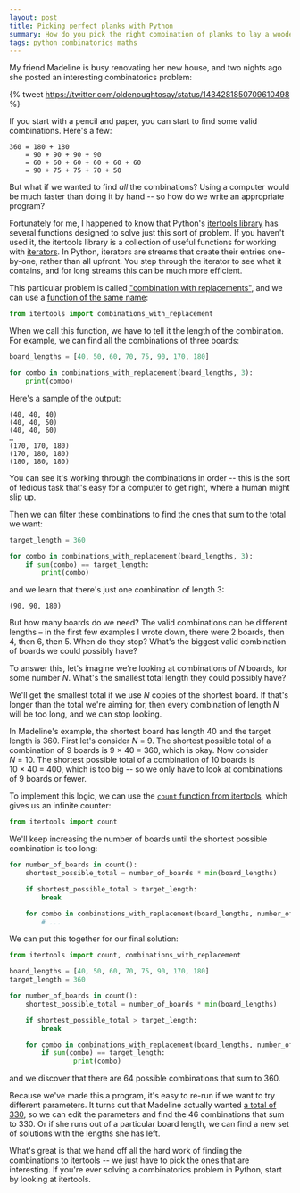 ```yaml
---
layout: post
title: Picking perfect planks with Python
summary: How do you pick the right combination of planks to lay a wooden floor?
tags: python combinatorics maths
---
```


My friend Madeline is busy renovating her new house, and two nights ago she posted an interesting combinatorics problem:

{% tweet https://twitter.com/oldenoughtosay/status/1434281850709610498 %}

If you start with a pencil and paper, you can start to find some valid combinations.
Here's a few:

```
360 = 180 + 180
    = 90 + 90 + 90 + 90
    = 60 + 60 + 60 + 60 + 60 + 60
    = 90 + 75 + 75 + 70 + 50
```

But what if we wanted to find *all* the combinations?
Using a computer would be much faster than doing it by hand -- so how do we write an appropriate program?

Fortunately for me, I happened to know that Python's [itertools library][itertools] has several functions designed to solve just this sort of problem.
If you haven't used it, the itertools library is a collection of useful functions for working with [iterators].
In Python, iterators are streams that create their entries one-by-one, rather than all upfront.
You step through the iterator to see what it contains, and for long streams this can be much more efficient.

This particular problem is called ["combination with replacements"][combos], and we can use a [function of the same name][function]:

```python
from itertools import combinations_with_replacement
```

When we call this function, we have to tell it the length of the combination.
For example, we can find all the combinations of three boards:

```python
board_lengths = [40, 50, 60, 70, 75, 90, 170, 180]

for combo in combinations_with_replacement(board_lengths, 3):
    print(combo)
```

Here's a sample of the output:

```
(40, 40, 40)
(40, 40, 50)
(40, 40, 60)
…
(170, 170, 180)
(170, 180, 180)
(180, 180, 180)
```

You can see it's working through the combinations in order -- this is the sort of tedious task that's easy for a computer to get right, where a human might slip up.

Then we can filter these combinations to find the ones that sum to the total we want:

```python
target_length = 360

for combo in combinations_with_replacement(board_lengths, 3):
    if sum(combo) == target_length:
        print(combo)
```

and we learn that there's just one combination of length 3:

```
(90, 90, 180)
```

But how many boards do we need?
The valid combinations can be different lengths – in the first few examples I wrote down, there were 2 boards, then 4, then 6, then 5.
When do they stop?
What's the biggest valid combination of boards we could possibly have?

To answer this, let's imagine we're looking at combinations of *N* boards, for some number *N*.
What's the smallest total length they could possibly have?

We'll get the smallest total if we use *N* copies of the shortest board.
If that's longer than the total we're aiming for, then every combination of length *N* will be too long, and we can stop looking.

In Madeline's example, the shortest board has length&nbsp;40 and the target length is 360.
First let's consider *N*&nbsp;=&nbsp;9.
The shortest possible total of a combination of 9 boards is 9&nbsp;×&nbsp;40&nbsp;=&nbsp;360, which is okay.
Now consider *N*&nbsp;=&nbsp;10.
The shortest possible total of a combination of 10 boards is 10&nbsp;×&nbsp;40&nbsp;=&nbsp;400, which is too big -- so we only have to look at combinations of 9 boards or fewer.

To implement this logic, we can use the [`count` function from itertools][count], which gives us an infinite counter:

```python
from itertools import count
```

We'll keep increasing the number of boards until the shortest possible combination is too long:

```python
for number_of_boards in count():
    shortest_possible_total = number_of_boards * min(board_lengths)

    if shortest_possible_total > target_length:
        break

    for combo in combinations_with_replacement(board_lengths, number_of_boards):
        # ...
```

We can put this together for our final solution:

```python
from itertools import count, combinations_with_replacement

board_lengths = [40, 50, 60, 70, 75, 90, 170, 180]
target_length = 360

for number_of_boards in count():
    shortest_possible_total = number_of_boards * min(board_lengths)

    if shortest_possible_total > target_length:
        break

    for combo in combinations_with_replacement(board_lengths, number_of_boards):
        if sum(combo) == target_length:
                print(combo)
```

and we discover that there are 64 possible combinations that sum to 360.

Because we've made this a program, it's easy to re-run if we want to try different parameters.
It turns out that Madeline actually wanted [a total of 330][330], so we can edit the parameters and find the 46 combinations that sum to 330.
Or if she runs out of a particular board length, we can find a new set of solutions with the lengths she has left.

What's great is that we hand off all the hard work of finding the combinations to itertools -- we just have to pick the ones that are interesting.
If you're ever solving a combinatorics problem in Python, start by looking at itertools.

[combos]: https://en.wikipedia.org/wiki/Combination
[itertools]: https://docs.python.org/3/library/itertools.html
[iterators]: https://docs.python.org/3/glossary.html#term-iterator
[function]: https://docs.python.org/3/library/itertools.html#itertools.combinations_with_replacement
[330]: https://twitter.com/oldenoughtosay/status/1434284327718817795
[count]: https://docs.python.org/3/library/itertools.html#itertools.count
